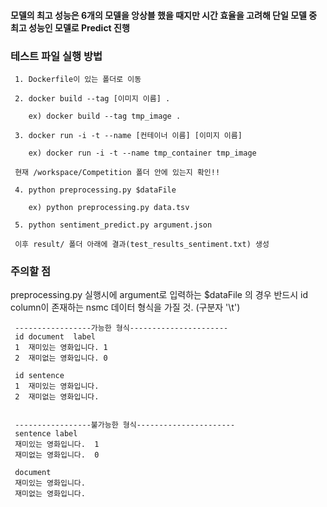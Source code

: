 #### 모델의 최고 성능은 6개의 모델을 앙상블 했을 때지만 시간 효율을 고려해 단일 모델 중 최고 성능인 모델로 Predict 진행  

### 테스트 파일 실행 방법  
     1. Dockerfile이 있는 폴더로 이동  
  
     2. docker build --tag [이미지 이름] .  
  
        ex) docker build --tag tmp_image .  
  
     3. docker run -i -t --name [컨테이너 이름] [이미지 이름]  
  
        ex) docker run -i -t --name tmp_container tmp_image
  
     현재 /workspace/Competition 폴더 안에 있는지 확인!!
  
     4. python preprocessing.py $dataFile
  
        ex) python preprocessing.py data.tsv
  
     5. python sentiment_predict.py argument.json
  
     이후 result/ 폴더 아래에 결과(test_results_sentiment.txt) 생성
  
  
### 주의할 점
     
   preprocessing.py 실행시에 argument로 입력하는 $dataFile 의 경우 반드시 id column이 존재하는 nsmc 데이터 형식을 가질 것. (구분자 '\t')
  
     -----------------가능한 형식----------------------
     id document  label  
     1  재미있는 영화입니다. 1  
     2  재미없는 영화입니다. 0
     
     id sentence
     1  재미있는 영화입니다.
     2  재미없는 영화입니다.
     
     
     -----------------불가능한 형식----------------------
     sentence label
     재미있는 영화입니다.  1
     재미없는 영화입니다.  0
     
     document
     재미있는 영화입니다.
     재미없는 영화입니다.

